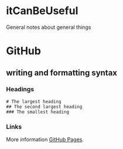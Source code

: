 # itCanBeUseful
General notes about general things

# GitHub 
## writing and formatting syntax
### Headings
```
# The largest heading
## The second largest heading
### The smallest heading
```
### Links 
More information [GitHub Pages](https://pages.github.com/).
